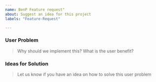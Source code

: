 ```yaml
---
name: BenP Feature request"
about: Suggest an idea for this project
labels: "Feature-Request"

---
```


### User Problem
> Why should we implement this? What is the user benefit?

### Ideas for Solution
> Let us know if you have an idea on how to solve this user problem
